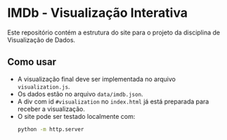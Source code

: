 # IMDb - Visualização Interativa

Este repositório contém a estrutura do site para o projeto da disciplina de Visualização de Dados.

## Como usar

- A visualização final deve ser implementada no arquivo `visualization.js`.
- Os dados estão no arquivo `data/imdb.json`.
- A div com id `#visualization` no `index.html` já está preparada para receber a visualização.
- O site pode ser testado localmente com:
  ```bash
  python -m http.server
